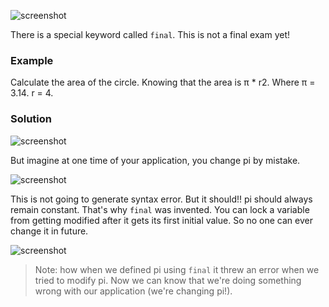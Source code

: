 

![screenshot](https://lh4.googleusercontent.com/pabB0FDVEHyLDAnMeEUsDc_1JJufwbszy2obEtOAPE8cKGioqZxg3Ln55X0V2SN_WdmO_4t01gN2H2Yn7Uc8HcRbnSsazob3BYgykb7mTNAGfhps19eG-Co7WqWy1DLMUHOoEBfK)


There is a special keyword called `final`. This is not a final exam yet!





### **Example**

Calculate the area of the circle. Knowing that the area is π * r2. Where π = 3.14. r = 4.



###  **Solution**

![screenshot](https://lh3.googleusercontent.com/2gC3btzu8NeBp0ZSDHmdcMLldLG_YuNkYOZaPPSfupNXj_hhsd0ALB-ESs7NxXyPulywiq5YVXjZ14Pj0Zd2VnRAZE-ehqp1BpF7ByxOFEpB2SCbwIJaSaOuO0KPeDL5rwYaHueq)




But imagine at one time of your application, you change pi by mistake. 

![screenshot](https://lh4.googleusercontent.com/7jXE-0ZmSlRtjnkx5dE5geLUxf3I0plm5eQ07e8Sn4LYDB2aOob1NorplDNrF7SzI9VUHQWoFPQXAC2PWCYkiMZJ6MUqgOAkLZZWMGWR3KpbIbUxH78m_2DF-HFEMyA45CTjU263)



This is not going to generate syntax error. But it should!! pi should always remain constant. That's why `final` was invented. You can lock a variable from getting modified after it gets its first initial value. So no one can ever change it in future. 

![screenshot](https://lh3.googleusercontent.com/OlzxSblWZbtUwTpT0bJ7YDQs9BFzdaoOdJS4SZC_a-FwDS2oKb2OchFMOrINevynW6_fgjmH2R0aOOzP8Z38HkNaAkgjdk3R15ZOvSWmYukZbJM879bxTEnRWEJssoivL_RIuPKC)


> Note: how when we defined pi using `final` it threw an error when we tried to modify pi. Now we can know that we're doing something wrong with our application (we're changing pi!).





















